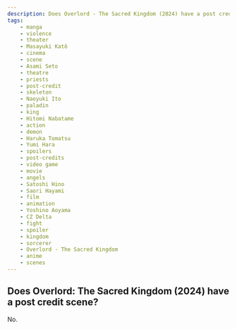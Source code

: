 ```yaml
---
description: Does Overlord - The Sacred Kingdom (2024) have a post credit scene?
tags: 
    - manga
    - violence
    - theater
    - Masayuki Katô
    - cinema
    - scene
    - Asami Seto
    - theatre
    - priests
    - post-credit
    - skeleton
    - Naoyuki Ito
    - paladin
    - king
    - Hitomi Nabatame
    - action
    - demon
    - Haruka Tomatsu
    - Yumi Hara
    - spoilers
    - post-credits
    - video game
    - movie
    - angels
    - Satoshi Hino
    - Saori Hayami
    - film
    - animation
    - Yoshino Aoyama
    - CZ Delta
    - fight
    - spoiler
    - kingdom
    - sorcerer
    - Overlord - The Sacred Kingdom
    - anime
    - scenes
---
```


## Does Overlord: The Sacred Kingdom (2024) have a post credit scene?

No.
